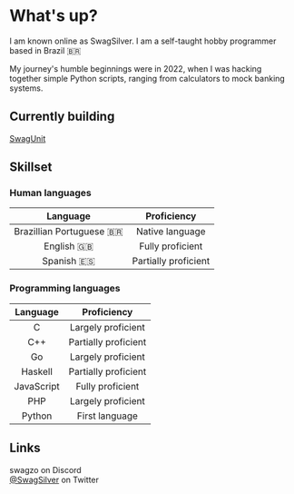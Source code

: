 # What's up?

I am known online as SwagSilver. I am a self-taught hobby programmer based in Brazil 🇧🇷

My journey's humble beginnings were in 2022, when I was hacking together simple Python scripts, ranging from calculators to mock banking systems.

## Currently building

[SwagUnit](https://github.com/SwagSilver/swagunit)

## Skillset

### Human languages
Language|Proficiency
:------:|:---------:
Brazillian Portuguese 🇧🇷|Native language
English 🇬🇧|Fully proficient
Spanish 🇪🇸|Partially proficient

### Programming languages

Language|Proficiency
:------:|:---------:
C|Largely proficient
C++|Partially proficient
Go|Largely proficient
Haskell|Partially proficient
JavaScript|Fully proficient
PHP|Largely proficient
Python|First language

## Links

swagzo on Discord<br>
[@SwagSilver](https://twitter.com/SwagSilverr_?t=CkK_pOSpYhYDMduHYmAU-g&s=09) on Twitter
